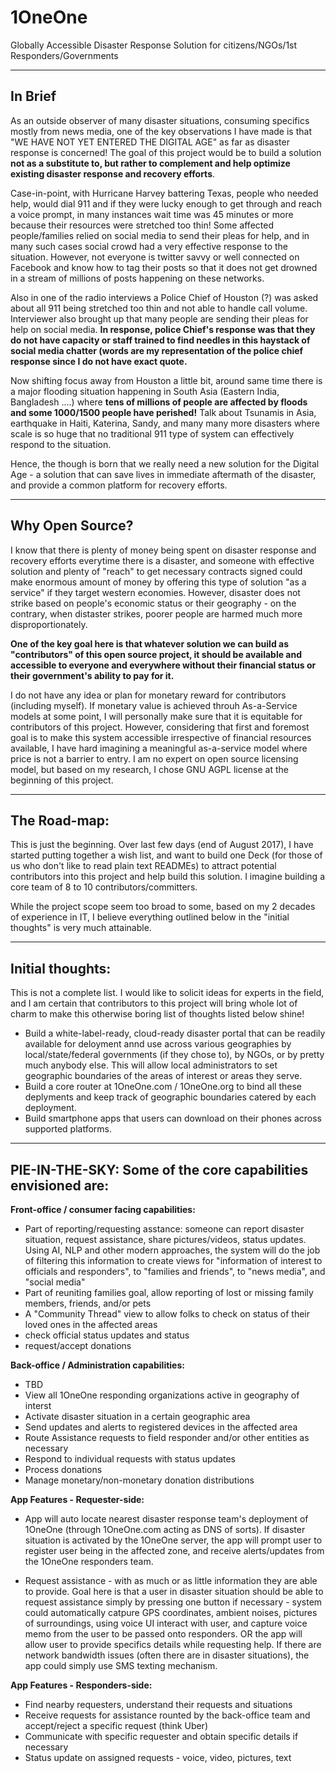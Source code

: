 # 1OneOne
Globally Accessible Disaster Response Solution for citizens/NGOs/1st Responders/Governments

---------------------------------------------
In Brief
---------------------------------------------
As an outside observer of many disaster situations, consuming specifics mostly from news media, one of the key observations I have made is that "WE HAVE NOT YET ENTERED THE DIGITAL AGE" as far as disaster response is concerned! The goal of this project would be to build a solution **not as a substitute to, but rather to complement and help optimize existing disaster response and recovery efforts**.

Case-in-point, with Hurricane Harvey battering Texas, people who needed help, would dial 911 and if they were lucky enough to get through and reach a voice prompt, in many instances wait time was 45 minutes or more because their resources were stretched too thin! Some affected people/families relied on social media to send their pleas for help, and in many such cases social crowd had a very effective response to the situation. However, not everyone is twitter savvy or well connected on Facebook and know how to tag their posts so that it does not get drowned in a stream of millions of posts happening on these networks. 

Also in one of the radio interviews a Police Chief of Houston (?) was asked about all 911 being stretched too thin and not able to handle call volume. Interviewer also brought up that many people are sending their pleas for help on social media. **In response, police Chief's response was that they do not have capacity or staff trained to find needles in this haystack of social media chatter (words are my representation of the police chief response since I do not have exact quote.**

Now shifting focus away from Houston a little bit, around same time there is a major flooding situation happening in South Asia (Eastern India, Bangladesh ....) where **tens of millions of people are affected by floods and some 1000/1500 people have perished!** Talk about Tsunamis in Asia, earthquake in Haiti, Katerina, Sandy, and many many more disasters where scale is so huge that no traditional 911 type of system can effectively respond to the situation. 

Hence, the though is born that we really need a new solution for the Digital Age - a solution that can save lives in immediate aftermath of the disaster, and provide a common platform for recovery efforts.

---------------------------------------------
Why Open Source?
---------------------------------------------
I know that there is plenty of money being spent on disaster response and recovery efforts everytime there is a disaster, and someone with effective solution and plenty of "reach" to get necessary contracts signed could make enormous amount of money by offering this type of solution "as a service" if they target western economies. However, disaster does not strike based on people's economic status or their geography - on the contrary, when distaster strikes, poorer people are harmed much more disproportionately. 

**One of the key goal here is that whatever solution we can build as "contributors" of this open source project, it should be available and accessible to everyone and everywhere without their financial status or their government's ability to pay for it.** 

I do not have any idea or plan for monetary reward for contributors (including myself). If monetary value is achieved throuh As-a-Service models at some point, I will personally make sure that it is equitable for contributors of this project. However, considering that first and foremost goal is to make this system accessible irrespective of financial resources available, I have hard imagining a meaningful as-a-service model where price is not a barrier to entry. I am no expert on open source licensing model, but based on my research, I chose GNU AGPL license at the beginning of this project. 

---------------------------------------------
The Road-map:
---------------------------------------------
This is just the beginning. Over last few days (end of August 2017), I have started putting together a wish list, and want to build one Deck (for those of us who don't like to read plain text READMEs) to attract potential contributors into this project and help build this solution. I imagine building a core team of 8 to 10 contributors/committers.

While the project scope seem too broad to some, based on my 2 decades of experience in IT, I believe everything outlined below in the "initial thoughts" is very much attainable.

---------------------------------------------
Initial thoughts:
---------------------------------------------
This is not a complete list. I would like to solicit ideas for experts in the field, and I am certain that contributors to this project will bring whole lot of charm to make this otherwise boring list of thoughts listed below shine! 

- Build a white-label-ready, cloud-ready disaster portal that can be readily available for deloyment annd use across various geographies
by local/state/federal governments (if they chose to), by NGOs, or by pretty much anybody else. This will allow local administrators to set geographic boundaries of the areas of interest or areas they serve.
- Build a core router at 1OneOne.com / 1OneOne.org to bind all these deplyments and keep track of geographic boundaries catered by each deployment.
- Build smartphone apps that users can download on their phones across supported platforms. 

-------------------------------------------------------------
PIE-IN-THE-SKY: Some of the core capabilities envisioned are:
-------------------------------------------------------------
**Front-office / consumer facing capabilities:**
  - Part of reporting/requesting asstance: someone can report disaster situation, request assistance, share pictures/videos, status updates. Using AI, NLP and other modern approaches, the system will do the job of filtering this information to create views for "information of interest to officials and responders", to "families and friends", to "news media", and "social media"
  - Part of reuniting families goal, allow reporting of lost or missing family members, friends, and/or pets
  - A "Community Thread" view to allow folks to check on status of their loved ones in the affected areas
  - check official status updates and status 
  - request/accept donations
  
**Back-office / Administration capabilities:**
- TBD
- View all 1OneOne responding organizations active in geography of interst
- Activate disaster situation in a certain geographic area
- Send updates and alerts to registered devices in the affected area
- Route Assistance requests to field responder and/or other entities as necessary
- Respond to individual requests with status updates
- Process donations
- Manage monetary/non-monetary donation distributions
  
**App Features - Requester-side:**
- App will auto locate nearest disaster response team's deployment of 1OneOne (through 1OneOne.com acting as DNS of sorts). If disaster situation is activated by the 1OneOne server, the app will prompt user to register user being in the affected zone, and receive alerts/updates from the 1OneOne responders team. 

- Request assistance - with as much or as little information they are able to provide. Goal here is that a user in disaster situation should be able to request assistance simply by pressing one button if necessary - system could automatically catpure GPS coordinates, ambient noises, pictures of surroundings, using voice UI interact with user, and capture voice memo from the user to be passed onto responders. OR the app will allow user to provide specifics details while requesting help. If there are network bandwidth issues (often there are in disaster situations), the app could simply use SMS texting mechanism.


**App Features - Responders-side:**
- Find nearby requesters, understand their requests and situations
- Receive requests for assistance rounted by the back-office team and accept/reject a specific request (think Uber)
- Communicate with specific requester and obtain specific details if necessary
- Status update on assigned requests - voice, video, pictures, text








